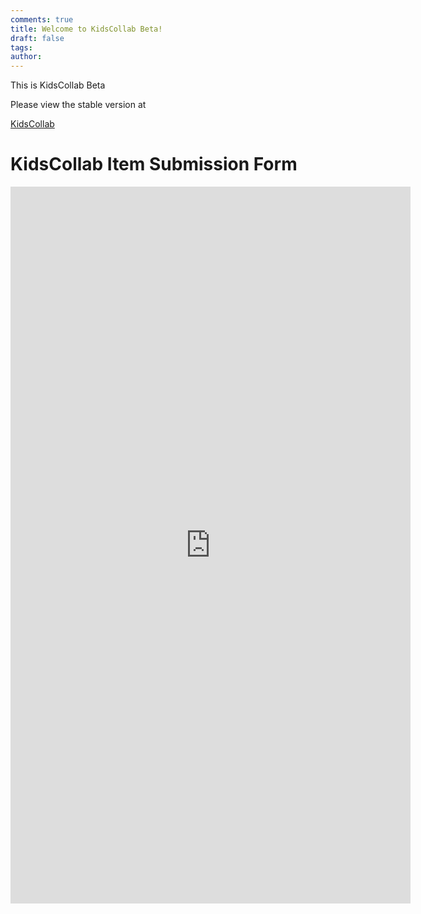 ```yaml
---
comments: true
title: Welcome to KidsCollab Beta!
draft: false
tags: 
author:
---
```

 
This is KidsCollab Beta

Please view the stable version at 

[KidsCollab](https://sites.google.com/view/kidscollab)

# KidsCollab Item Submission Form

<iframe src="https://docs.google.com/forms/d/e/1FAIpQLSfsDvKfpNUXUs6h3tyTgPMhFLOixsAuV81mPo9T1VH7yqxiQg/viewform?embedded=true" width="640" height="1147" frameborder="0" marginheight="0" marginwidth="0" corner-radius= 10px>Loading…</iframe>
